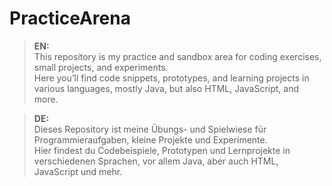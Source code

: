 # PracticeArena

> **EN:**  
> This repository is my practice and sandbox area for coding exercises, small projects, and experiments.  
> Here you’ll find code snippets, prototypes, and learning projects in various languages, mostly Java, but also HTML, JavaScript, and more.

> **DE:**  
> Dieses Repository ist meine Übungs- und Spielwiese für Programmieraufgaben, kleine Projekte und Experimente.  
> Hier findest du Codebeispiele, Prototypen und Lernprojekte in verschiedenen Sprachen, vor allem Java, aber auch HTML, JavaScript und mehr.
